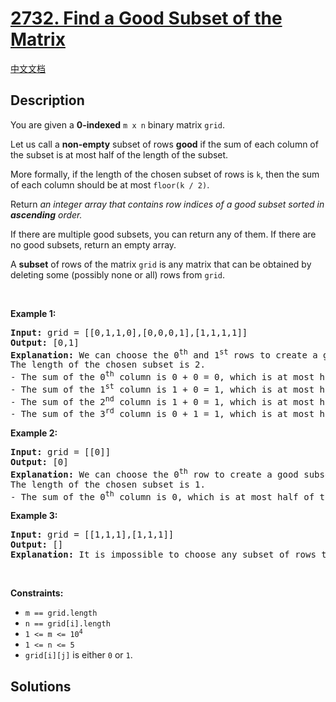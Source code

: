 # [2732. Find a Good Subset of the Matrix](https://leetcode.com/problems/find-a-good-subset-of-the-matrix)

[中文文档](/solution/2700-2799/2732.Find%20a%20Good%20Subset%20of%20the%20Matrix/README.md)

<!-- tags:Greedy,Bit Manipulation,Array,Matrix -->

<!-- difficulty:Hard -->

## Description

<p>You are given a <strong>0-indexed</strong> <code>m x n</code> binary matrix <code>grid</code>.</p>

<p>Let us call a <strong>non-empty</strong> subset of rows <strong>good</strong> if the sum of each column of the subset is at most half of the length of the subset.</p>

<p>More formally, if the length of the chosen subset of rows is <code>k</code>, then the sum of each column should be at most <code>floor(k / 2)</code>.</p>

<p>Return <em>an integer array that contains row indices of a good subset sorted in <strong>ascending</strong> order.</em></p>

<p>If there are multiple good subsets, you can return any of them. If there are no good subsets, return an empty array.</p>

<p>A <strong>subset</strong> of rows of the matrix <code>grid</code> is any matrix that can be obtained by deleting some (possibly none or all) rows from <code>grid</code>.</p>

<p>&nbsp;</p>
<p><strong class="example">Example 1:</strong></p>

<pre>
<strong>Input:</strong> grid = [[0,1,1,0],[0,0,0,1],[1,1,1,1]]
<strong>Output:</strong> [0,1]
<strong>Explanation:</strong> We can choose the 0<sup>th</sup> and 1<sup>st</sup> rows to create a good subset of rows.
The length of the chosen subset is 2.
- The sum of the 0<sup>th</sup>&nbsp;column is 0 + 0 = 0, which is at most half of the length of the subset.
- The sum of the 1<sup>st</sup>&nbsp;column is 1 + 0 = 1, which is at most half of the length of the subset.
- The sum of the 2<sup>nd</sup>&nbsp;column is 1 + 0 = 1, which is at most half of the length of the subset.
- The sum of the 3<sup>rd</sup>&nbsp;column is 0 + 1 = 1, which is at most half of the length of the subset.
</pre>

<p><strong class="example">Example 2:</strong></p>

<pre>
<strong>Input:</strong> grid = [[0]]
<strong>Output:</strong> [0]
<strong>Explanation:</strong> We can choose the 0<sup>th</sup> row to create a good subset of rows.
The length of the chosen subset is 1.
- The sum of the 0<sup>th</sup>&nbsp;column is 0, which is at most half of the length of the subset.
</pre>

<p><strong class="example">Example 3:</strong></p>

<pre>
<strong>Input:</strong> grid = [[1,1,1],[1,1,1]]
<strong>Output:</strong> []
<strong>Explanation:</strong> It is impossible to choose any subset of rows to create a good subset.
</pre>

<p>&nbsp;</p>
<p><strong>Constraints:</strong></p>

<ul>
	<li><code>m == grid.length</code></li>
	<li><code>n == grid[i].length</code></li>
	<li><code>1 &lt;= m &lt;= 10<sup>4</sup></code></li>
	<li><code>1 &lt;= n &lt;= 5</code></li>
	<li><code>grid[i][j]</code> is either <code>0</code> or <code>1</code>.</li>
</ul>

## Solutions

<!-- end -->
